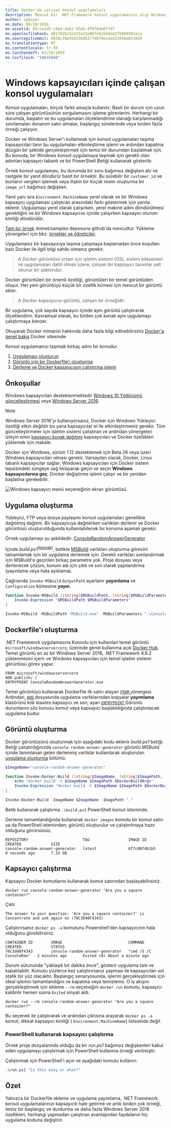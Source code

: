 ```yaml
---
title: Docker'da çalışan konsol uygulamaları
description: Mevcut bir .NET Framework konsol uygulamasını alıp Windows Docker kapsayıcısında çalıştırmayı öğrenin.
author: spboyer
ms.date: 09/28/2016
ms.assetid: 85cca1d5-c9a4-4eb2-93e6-4f878de07fd7
ms.openlocfilehash: 481f62b21e223a13e06fe0cb68e4276968992aca
ms.sourcegitcommit: d938c39afb9216db377d0f0ecdaa53936a851059
ms.translationtype: MT
ms.contentlocale: tr-TR
ms.lasthandoff: 03/29/2019
ms.locfileid: "58633848"
---
```

# <a name="running-console-applications-in-windows-containers"></a>Windows kapsayıcıları içinde çalışan konsol uygulamaları

Konsol uygulamaları, birçok farklı amaçla kullanılır; Basit bir durum için uzun süre çalışan görüntüsünün sorgulamasını işleme görevlerini. Herhangi bir durumda, başlatın ve bu uygulamaları ölçeklendirme olanağı karşılanmadığı sınırlamaları donanım satın almalar, başlangıç sürelerinde veya birden fazla örneği çalışıyor.

Docker ve Windows Server'ı kullanmak için konsol uygulamaları taşıma kapsayıcıları tanır bu uygulamaları etkinleştirme işlemi ve ardından kapatma düzgün bir şekilde gerçekleştirmek için temiz bir durumdan başlatmak için. Bu konuda, bir Windows konsol uygulamaya taşımak için gerekli olan adımları kapsayıcı tabanlı ve bir PowerShell Betiği kullanarak gösterilir.

Örnek konsol uygulaması, bu durumda bir soru bağımsız değişken alır ve rastgele bir yanıt döndürür basit bir örnektir. Bu sürebilir bir `customer_id` ve bunların vergileri işlemek veya ilişkin bir küçük resim oluşturma bir `image_url` bağımsız değişken.

Yanıt yanı sıra `Environment.MachineName` yerel olarak ve bir Windows kapsayıcı uygulaması çalıştıran arasındaki farkı göstermek için yanıta eklenir. Uygulamayı yerel olarak çalışırken, yerel makine adını döndürülmesi gerektiğini ve bir Windows kapsayıcısı içinde çalışırken kapsayıcı oturum kimliği döndürülür.

[Tam bir örnek](https://github.com/dotnet/samples/tree/master/framework/docker/ConsoleRandomAnswerGenerator) dotnet/samples deposuna github'da mevcuttur. Yükleme yönergeleri için bkz: [örnekler ve öğreticiler](../../samples-and-tutorials/index.md#viewing-and-downloading-samples).

Uygulamanız bir kapsayıcıya taşıma çalışmaya başlamadan önce koşulları bazı Docker ile ilgili bilgi sahibi olmanız gerekir.

> A *Docker görüntüsü* ortam için işletim sistemi (OS), sistem bileşenleri ve uygulamaları dahil olmak üzere, çalışan bir kapsayıcı tanımlar salt okunur bir şablondur.

Docker görüntüleri bir önemli özelliği, görüntüleri bir temel görüntüden oluşur. Her yeni görüntüyü küçük bir özellik kümesi için mevcut bir görüntü ekler. 

> A *Docker kapsayıcısı* görüntü, çalışan bir örneğidir. 

Bir uygulama, çok sayıda kapsayıcı içinde aynı görüntü çalıştırarak ölçeklendirin.
Kavramsal olarak, bu birden çok konak aynı uygulamayı çalıştırmaya benzer.

Okuyarak Docker mimarisi hakkında daha fazla bilgi edinebilirsiniz [Docker'a genel bakış](https://docs.docker.com/engine/understanding-docker/) Docker sitesinde. 

Konsol uygulamanızı taşımak birkaç adım bir konudur.

1. [Uygulamayı oluşturun](#building-the-application)
1. [Görüntü için bir Dockerfile'ı oluşturma](#creating-the-dockerfile)
1. [Derleme ve Docker kapsayıcısını çalıştırma işlemi](#creating-the-image)

## <a name="prerequisites"></a>Önkoşullar
Windows kapsayıcıları desteklenmektedir [Windows 10 Yıldönümü güncelleştirmesi](https://www.microsoft.com/en-us/software-download/windows10/) veya [Windows Server 2016](https://www.microsoft.com/en-us/cloud-platform/windows-server).

> [!NOTE]
>Windows Server 2016'yı kullanıyorsanız, Docker için Windows Yükleyici özelliği etkin değildir bu yana kapsayıcılar el ile etkinleştirmeniz gerekir. Tüm güncelleştirmeler için işletim sistemi çalıştıran ve ardından yönergeleri izleyin emin [kapsayıcı konak dağıtımı](/virtualization/windowscontainers/deploy-containers/deploy-containers-on-server) kapsayıcıları ve Docker özellikleri yüklemek için makale.

Docker için Windows, sürüm 1.12 desteklemek için Beta 26 veya üzeri Windows kapsayıcıları olması gerekir. Varsayılan olarak, Docker, Linux tabanlı kapsayıcılar sağlar; Windows kapsayıcıları için Docker sistem tepsisindeki simgeye sağ tıklayarak geçin ve seçin **Windows kapsayıcılarına geç**. Docker değiştirme işlemi çalışır ve bir yeniden başlatma gerekebilir.

![Windows kapsayıcı menü seçeneğinin ekran görüntüsü.](./media/console/windows-container-option.png)

## <a name="building-the-application"></a>Uygulama oluşturma
Yükleyici, FTP veya dosya paylaşımı konsol uygulamaları genellikle dağıtılmış dağıtım. Bir kapsayıcıya dağıtılırken varlıkları derlenir ve Docker görüntüsü oluşturulduğunda kullanılabilecek bir konuma aşamalı gerekir.

Örnek uygulamayı şu şekildedir: [ConsoleRandomAnswerGenerator](https://github.com/dotnet/samples/tree/master/framework/docker/ConsoleRandomAnswerGenerator)

İçinde *build.ps1*<sup>[[kaynak]](https://github.com/dotnet/samples/blob/master/framework/docker/ConsoleRandomAnswerGenerator/ConsoleRandomAnswerGenerator/build.ps1)</sup>, betikte [MSBuild](/visualstudio/msbuild/msbuild) varlıkları oluşturma görevini tamamlamak için bir uygulama derlemek için. Gerekli varlıkları sonlandırmak için MSBuild'e geçirilen birkaç parametre yok. Proje dosyası veya derlenecek çözüm, konum adı için çıktı ve son olarak yapılandırma (yayınlama veya hata ayıklama).

Çağrısında `Invoke-MSBuild` `OutputPath` ayarlanır **yayımlama** ve `Configuration` kümesine **yayın**. 

```powershell
function Invoke-MSBuild ([string]$MSBuildPath, [string]$MSBuildParameters) {
    Invoke-Expression "$MSBuildPath $MSBuildParameters"
}

Invoke-MSBuild -MSBuildPath "MSBuild.exe" -MSBuildParameters ".\ConsoleRandomAnswerGenerator.csproj -p:OutputPath=.\publish -p:Configuration=Release"
```

## <a name="creating-the-dockerfile"></a>Dockerfile'ı oluşturma
.NET Framework uygulamasına Konsolu için kullanılan temel görüntü `microsoft/windowsservercore`, üzerinde genel kullanıma açık [Docker Hub](https://hub.docker.com/r/microsoft/windowsservercore/). Temel görüntü en az bir Windows Server 2016, .NET Framework 4.6.2 yüklenmesini içerir ve Windows kapsayıcıları için temel işletim sistemi görüntüsü görev yapar.

```
FROM microsoft/windowsservercore
ADD publish/ /
ENTRYPOINT ConsoleRandomAnswerGenerator.exe
```
Temel görüntüyü kullanarak Dockerfile ilk satırı atayan [ `FROM` ](https://docs.docker.com/engine/reference/builder/#/from) yönergesi. Ardından, [ `ADD` ](https://docs.docker.com/engine/reference/builder/#/add) dosyasında uygulama varlıklarından kopyalar **yayımlama** klasörünü kök klasöre kapsayıcı ve son; ayarı [ `ENTRYPOINT` ](https://docs.docker.com/engine/reference/builder/#/entrypoint) Görüntü durumlarını söz konusu komut veya kapsayıcı başlatıldığında çalıştırılacak uygulama budur. 

## <a name="creating-the-image"></a>Görüntü oluşturma
Docker görüntüsünü oluşturmak için aşağıdaki kodu eklenir *build.ps1* betiği. Betiği çalıştırdığınızda `console-random-answer-generator` görüntü MSBuild içinde tanımlanan gelen derlenmiş varlıklar kullanılarak oluşturulan [uygulama oluşturma](#building-the-application) bölümü.

```powershell
$ImageName="console-random-answer-generator"

function Invoke-Docker-Build ([string]$ImageName, [string]$ImagePath, [string]$DockerBuildArgs = "") {
    echo "docker build -t $ImageName $ImagePath $DockerBuildArgs"
    Invoke-Expression "docker build -t $ImageName $ImagePath $DockerBuildArgs"
}

Invoke-Docker-Build -ImageName $ImageName -ImagePath "."
```

Betik kullanarak çalıştırma `.\build.ps1` PowerShell komut isteminde.

Derleme tamamlandığında kullanarak `docker images` komutu bir komut satırı ya da PowerShell isteminden; görüntü oluşturulur ve çalıştırılmaya hazır olduğunu görürsünüz.

```
REPOSITORY                        TAG                 IMAGE ID            CREATED             SIZE
console-random-answer-generator   latest              8f7c807db1b5        8 seconds ago       7.33 GB
```

## <a name="running-the-container"></a>Kapsayıcı çalıştırma
Kapsayıcı Docker komutlarını kullanarak komut satırından başlayabilirsiniz.

```
docker run console-random-answer-generator "Are you a square container?"
```

Çıktı

```
The answer to your question: 'Are you a square container?' is Concentrate and ask again on (70C3D48F4343)
```

Çalıştırırsanız `docker ps -a` komutunu Powershell'den kapsayıcının hala olduğunu görebilirsiniz.

```
CONTAINER ID        IMAGE                             COMMAND                  CREATED             STATUS                          
70c3d48f4343        console-random-answer-generator   "cmd /S /C ConsoleRan"   2 minutes ago       Exited (0) About a minute ago      
```

Durum sütununda "yaklaşık bir dakika önce", gösterir uygulama tam ve kapatılabilir. Komutu yüzlerce kez çalıştırırsanız yapması ile kapsayıcıları sol statik bir yüz olacaktır. Başlangıç senaryosunda, işlerini gerçekleştirmek için ideal işlemin tamamlandığını ve kapatma veya temizleme. O iş akışını gerçekleştirmek için ekleme `--rm` seçeneğini `docker run` komutu, kapsayıcı kaldırılır hemen sonra `Exited` sinyali aldı.

```
docker run --rm console-random-answer-generator "Are you a square container?"
```

Bu seçenek ile çalıştırarak ve ardından çıktısına arayarak `docker ps -a` komut; dikkat kapsayıcı kimliği ( `Environment.MachineName`) listesinde değil.

### <a name="running-the-container-using-powershell"></a>PowerShell kullanarak kapsayıcı çalıştırma
Örnek proje dosyalarında olduğu da bir *run.ps1* bağımsız değişkenleri kabul eden uygulamayı çalıştırmak için PowerShell kullanma örneği verilmiştir.

Çalıştırmak için PowerShell'i açın ve aşağıdaki komutu kullanın:

```powershell
.\run.ps1 "Is this easy or what?"
```

## <a name="summary"></a>Özet
Yalnızca bir Dockerfile ekleme ve uygulama yayımlama, .NET Framework konsol uygulamalarınızı kapsayıcılı hale getirme ve artık birden çok örneği, temiz bir başlangıç ve durdurma ve daha fazla Windows Server 2016 özellikleri, herhangi yapmadan çalıştıran avantajından faydalanın hiç uygulama koduna değiştirir.
